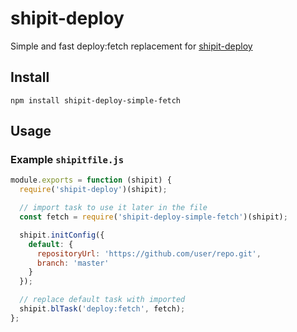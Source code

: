 # shipit-deploy

Simple and fast deploy:fetch replacement for [shipit-deploy](https://github.com/shipitjs/shipit-deploy)

## Install

```
npm install shipit-deploy-simple-fetch
```

## Usage

### Example `shipitfile.js`

```js
module.exports = function (shipit) {
  require('shipit-deploy')(shipit);

  // import task to use it later in the file
  const fetch = require('shipit-deploy-simple-fetch')(shipit);

  shipit.initConfig({
    default: {
      repositoryUrl: 'https://github.com/user/repo.git',
      branch: 'master'
    }
  });

  // replace default task with imported
  shipit.blTask('deploy:fetch', fetch);
};
```
